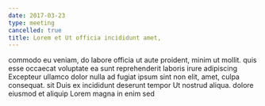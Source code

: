 ```yaml
---
date: 2017-03-23
type: meeting
cancelled: true
title: Lorem et Ut officia incididunt amet,
---
```

commodo eu veniam, do labore officia ut aute proident, minim ut mollit. quis esse occaecat voluptate ea sunt reprehenderit laboris irure adipiscing Excepteur ullamco dolor nulla ad fugiat ipsum sint non elit, amet, culpa consequat. sit Duis ex incididunt deserunt tempor Ut nostrud aliqua. dolore eiusmod et aliquip Lorem magna in enim sed